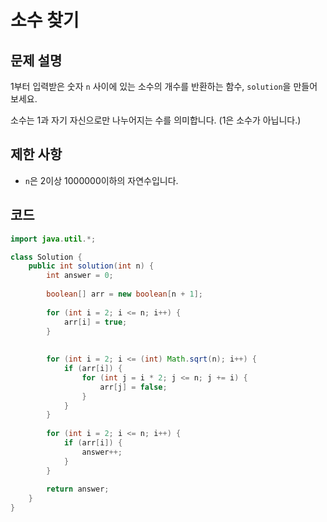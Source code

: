 # 소수 찾기

## 문제 설명
1부터 입력받은 숫자 `n` 사이에 있는 소수의 개수를 반환하는 함수, `solution`을 만들어 보세요.

소수는 1과 자기 자신으로만 나누어지는 수를 의미합니다.
(1은 소수가 아닙니다.)

## 제한 사항
- `n`은 2이상 1000000이하의 자연수입니다.

## 코드
```java
import java.util.*;

class Solution {
    public int solution(int n) {
        int answer = 0;
        
        boolean[] arr = new boolean[n + 1];
        
        for (int i = 2; i <= n; i++) {
            arr[i] = true;
        }
    
        
        for (int i = 2; i <= (int) Math.sqrt(n); i++) {
            if (arr[i]) {
                for (int j = i * 2; j <= n; j += i) {
                    arr[j] = false;
                }
            }
        }
        
        for (int i = 2; i <= n; i++) {
            if (arr[i]) {
                answer++;
            }
        }
        
        return answer;
    }
}
```